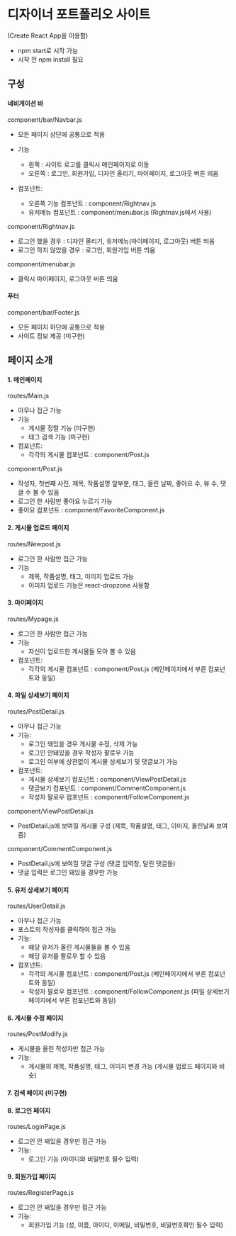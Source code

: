 # 디자이너 포트폴리오 사이트

(Create React App을 이용함)

- npm start로 시작 가능
- 시작 전 npm install 필요

## 구성

#### 네비게이션 바

component/bar/Navbar.js

- 모든 페이지 상단에 공통으로 적용
- 기능

  - 왼쪽 : 사이트 로고를 클릭시 메인페이지로 이동
  - 오른쪽 : 로그인, 회원가입, 디자인 올리기, 마이페이지, 로그아웃 버튼 띄움

- 컴포넌트:
  - 오른쪽 기능 컴포넌트 : component/Rightnav.js
  - 유저메뉴 컴포넌트 : component/menubar.js (Rightnav.js에서 사용)

component/Rightnav.js

- 로그인 했을 경우 : 디자인 올리기, 유저메뉴(마이페이지, 로그아웃) 버튼 띄움
- 로그인 하지 않았을 경우 : 로그인, 회원가입 버튼 띄움

component/menubar.js

- 클릭시 마이페이지, 로그아웃 버튼 띄움

#### 푸터

component/bar/Footer.js

- 모든 페이지 하단에 공통으로 적용
- 사이트 정보 제공 (미구현)

## 페이지 소개

#### 1. 메인페이지

routes/Main.js

- 아무나 접근 가능
- 기능
  - 게시물 정렬 기능 (미구현)
  - 태그 검색 기능 (미구현)
- 컴포넌트:
  - 각각의 게시물 컴포넌트 : component/Post.js

component/Post.js

- 작성자, 첫번째 사진, 제목, 작품설명 앞부분, 태그, 올린 날짜, 좋아요 수, 뷰 수, 댓글 수 볼 수 있음
- 로그인 한 사람만 좋아요 누르기 가능
- 좋아요 컴포넌트 : component/FavoriteComponent.js

#### 2. 게시물 업로드 페이지

routes/Newpost.js

- 로그인 한 사람만 접근 가능
- 기능
  - 제목, 작품설명, 태그, 이미지 업로드 가능
  - 이미지 업로드 기능은 react-dropzone 사용함

#### 3. 마이페이지

routes/Mypage.js

- 로그인 한 사람만 접근 가능
- 기능
  - 자신이 업로드한 게시물들 모아 볼 수 있음
- 컴포넌트:
  - 각각의 게시물 컴포넌트 : component/Post.js (메인페이지에서 부른 컴포넌트와 동일)

#### 4. 파일 상세보기 페이지

routes/PostDetail.js

- 아무나 접근 가능
- 기능:
  - 로그인 돼있을 경우 게시물 수정, 삭제 가능
  - 로그인 안돼있을 경우 작성자 팔로우 가능
  - 로그인 여부에 상관없이 게시물 상세보기 및 댓글보기 가능
- 컴포넌트:
  - 게시물 상세보기 컴포넌트 : component/ViewPostDetail.js
  - 댓글보기 컴포넌트 : component/CommentComponent.js
  - 작성자 팔로우 컴포넌트 : component/FollowComponent.js

component/ViewPostDetail.js

- PostDetail.js에 보여질 게시물 구성 (제목, 작품설명, 태그, 이미지, 올린날짜 보여줌)

component/CommentComponent.js

- PostDetail.js에 보여질 댓글 구성 (댓글 입력창, 달린 댓글들)
- 댓글 입력은 로그인 돼있을 경우만 가능

#### 5. 유저 상세보기 페이지

routes/UserDetail.js

- 아무나 접근 가능
- 포스트의 작성자를 클릭하여 접근 가능
- 기능:
  - 해당 유저가 올린 게시물들을 볼 수 있음
  - 해당 유저를 팔로우 할 수 있음
- 컴포넌트:
  - 각각의 게시물 컴포넌트 : component/Post.js (메인페이지에서 부른 컴포넌트와 동일)
  - 작성자 팔로우 컴포넌트 : component/FollowComponent.js (파일 상세보기 페이지에서 부른 컴포넌트와 동일)

#### 6. 게시물 수정 페이지

routes/PostModify.js

- 게시물을 올린 작성자만 접근 가능
- 기능:
  - 게시물의 제목, 작품설명, 태그, 이미지 변경 가능 (게시물 업로드 페이지와 비슷)

#### 7. 검색 페이지 (미구현)

#### 8. 로그인 페이지

routes/LoginPage.js

- 로그인 안 돼있을 경우만 접근 가능
- 기능:
  - 로그인 기능 (아이디와 비밀번호 필수 입력)

#### 9. 회원가입 페이지

routes/RegisterPage.js

- 로그인 안 돼있을 경우만 접근 가능
- 기능:
  - 회원가입 기능 (성, 이름, 아이디, 이메일, 비밀번호, 비밀번호확인 필수 입력)
